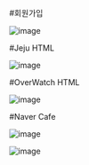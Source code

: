 #회원가입

![image](https://github.com/jinhanP/navHTML-CSS/assets/145731370/7072c6c0-a124-4d2e-983f-b6da45c112b1)


#Jeju HTML

![image](https://github.com/jinhanP/navHTML-CSS/assets/145731370/55c96446-539c-4ac1-b074-1a458da1e0e9)


#OverWatch HTML

![image](https://github.com/jinhanP/navHTML-CSS/assets/145731370/7d509105-bc0a-403b-901a-a2708ec66814)

#Naver Cafe

![image](https://github.com/jinhanP/navHTML-CSS/assets/145731370/e3d66fc5-9061-45f0-94f4-8df59d44de89)


![image](https://github.com/jinhanP/navHTML-CSS/assets/145731370/341178ca-d07d-445c-bce2-50944dc5f97a)
